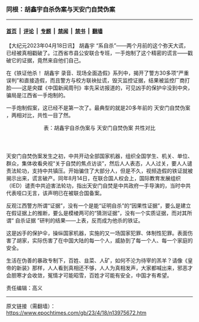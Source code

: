 ### 同根：胡鑫宇自杀伪案与天安门自焚伪案

---

#### [首页](../../../..?n13975672) &nbsp;|&nbsp; [评论](../../../../../epoch-comment?n13975672) &nbsp;|&nbsp; [专题](../../../../../epoch-special?n13975672) &nbsp;|&nbsp; [禁闻](../../../../../epoch-news?n13975672) &nbsp;|&nbsp; [禁书](../../../../../books?n13975672) &nbsp;|&nbsp; [翻墙](https://github.com/gfw-breaker/nogfw/blob/master/README.md?n13975672)


<div class="post_content" id="artbody" itemprop="articleBody">
 <!-- article content begin -->
 <p>
  【大纪元2023年04月18日讯】
  <ok href="https://www.epochtimes.com/gb/tag/%E8%83%A1%E9%91%AB%E5%AE%87.html">
   胡鑫宇
  </ok>
  “系自杀”——两个月前的这个弥天大谎，已经被真相戳破了。江西省市县公安联合专班，一手炮制了这个精密的谎言——戳破它的证据，竟然来自他们自己。
 </p>
 <p>
  在《铁证他杀！
  <ok href="https://www.epochtimes.com/gb/tag/%E8%83%A1%E9%91%AB%E5%AE%87.html">
   胡鑫宇
  </ok>
  录音、现场全面造假》系列中，揭开了警方30多项“严重误判”和直接造假，而且警方与校方联袂扯谎，毁灭监控证据，结果被监控厂商打脸——这是央媒《中国新闻周刊》率先采访报道的，可见凶手的保护伞没到中央，骗局是江西省一手炮制的。
 </p>
 <p>
  一手炮制假案，这已经不是第一次了。最典型的就是20多年前的
  <ok href="https://www.epochtimes.com/gb/tag/%E5%A4%A9%E5%AE%89%E9%97%A8%E8%87%AA%E7%84%9A%E4%BC%AA%E6%A1%88.html">
   天安门自焚伪案
  </ok>
  ，两相对比，共性一目了然。
 </p>
 <p style="text-align: center;">
  表：胡鑫宇自杀伪案与
  <ok href="https://www.epochtimes.com/gb/tag/%E5%A4%A9%E5%AE%89%E9%97%A8%E8%87%AA%E7%84%9A%E4%BC%AA%E6%A1%88.html">
   天安门自焚伪案
  </ok>
  共性对比
 </p>
 <p style="text-align: center;">
  <ok href="https://i.epochtimes.com/assets/uploads/2023/04/id13975837-2023-04-18_112650.jpg">
   <img alt="" class="alignnone size-large wp-image-13975837" src="https://i.epochtimes.com/assets/uploads/2023/04/id13975837-2023-04-18_112650-600x535.jpg"/>
  </ok>
 </p>
 <p style="text-align: center;">
  <ok href="https://i.epochtimes.com/assets/uploads/2023/04/id13975838-2023-04-18_112822.jpg">
   <img alt="" class="alignnone size-large wp-image-13975838" src="https://i.epochtimes.com/assets/uploads/2023/04/id13975838-2023-04-18_112822-600x460.jpg"/>
  </ok>
 </p>
 <p style="text-align: center;">
  <ok href="https://i.epochtimes.com/assets/uploads/2023/04/id13975840-2023-04-18_112844.jpg">
   <img alt="" class="alignnone size-large wp-image-13975840" src="https://i.epochtimes.com/assets/uploads/2023/04/id13975840-2023-04-18_112844-600x536.jpg"/>
  </ok>
 </p>
 <p>
  天安门自焚伪案发生之初，中共开动全部国家机器，组织全国学生、机关、单位、群众，集体收看央视“关于自焚的焦点访谈”，然后人人表态，人人过关，要人人谴责法轮功，支持中共镇压。开始骗住了大部分人，但是不久，视频造假的铁证就被揭示出来，谎言破产。同年8月14日，在联合国人权会上，国际教育发展组织（IED）谴责中共迫害法轮功，指出天安门自焚是中共政府一手导演的，当时中共代表哑口无言，该声明已在被联合国备案。
 </p>
 <p>
  反观江西警方所谓“证据”，没有一个是能“证明自杀”的“因果性证据”，要么是建立在假证据上的推断，要么是模棱两可的“猜测证据”，没有一个实质证据，而对其所谓“
  <ok href="https://www.epochtimes.com/gb/tag/%E8%87%AA%E6%9D%80%E8%AF%81%E6%8D%AE.html">
   自杀证据
  </ok>
  ”研判的结果——上表，反而成为他杀的铁证。
 </p>
 <p>
  这是凶手的保护伞，操纵国家机器，实施的又一场国家犯罪、体制性犯罪。表面伤害了胡家，实际伤害了在中国大陆的每一个人，威胁到了每一个人、每一个家庭的安全。
 </p>
 <p>
  生活在伪善的暴政专制下，百姓、韭菜、人矿，如何不沦为待宰的羔羊？请像《皇帝的新装》那样，人人看到真相还不够，人人为真相发声，大家都喊出来，邪恶才会胆寒才会收敛，冤情才可能昭雪，百姓才可能有安全，中国才有希望。
 </p>
 <p>
  责任编辑：高义
 </p>
 <!-- article content end -->
 <div id="below_article_ad">
 </div>
</div>


---

原文链接（需翻墙）：https://www.epochtimes.com/gb/23/4/18/n13975672.htm